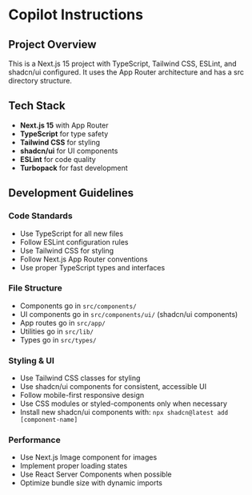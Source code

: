 # Copilot Instructions

<!-- Use this file to provide workspace-specific custom instructions to Copilot. For more details, visit https://code.visualstudio.com/docs/copilot/copilot-customization#_use-a-githubcopilotinstructionsmd-file -->

## Project Overview
This is a Next.js 15 project with TypeScript, Tailwind CSS, ESLint, and shadcn/ui configured. It uses the App Router architecture and has a src directory structure.

## Tech Stack
- **Next.js 15** with App Router
- **TypeScript** for type safety  
- **Tailwind CSS** for styling
- **shadcn/ui** for UI components
- **ESLint** for code quality
- **Turbopack** for fast development

## Development Guidelines

### Code Standards
- Use TypeScript for all new files
- Follow ESLint configuration rules
- Use Tailwind CSS for styling
- Follow Next.js App Router conventions
- Use proper TypeScript types and interfaces

### File Structure
- Components go in `src/components/`
- UI components go in `src/components/ui/` (shadcn/ui components)
- App routes go in `src/app/`
- Utilities go in `src/lib/`
- Types go in `src/types/`

### Styling & UI
- Use Tailwind CSS classes for styling
- Use shadcn/ui components for consistent, accessible UI
- Follow mobile-first responsive design
- Use CSS modules or styled-components only when necessary
- Install new shadcn/ui components with: `npx shadcn@latest add [component-name]`

### Performance
- Use Next.js Image component for images
- Implement proper loading states
- Use React Server Components when possible
- Optimize bundle size with dynamic imports
